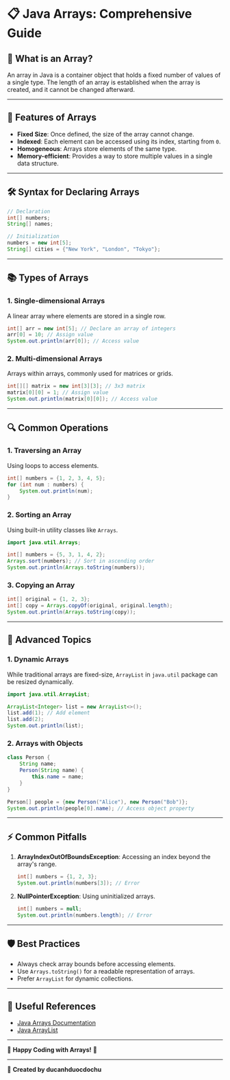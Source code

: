 # 📋 Java Arrays: Comprehensive Guide

## 📌 What is an Array?
An array in Java is a container object that holds a fixed number of values of a single type. The length of an array is established when the array is created, and it cannot be changed afterward.

---

## 🌟 Features of Arrays
- **Fixed Size**: Once defined, the size of the array cannot change.
- **Indexed**: Each element can be accessed using its index, starting from `0`.
- **Homogeneous**: Arrays store elements of the same type.
- **Memory-efficient**: Provides a way to store multiple values in a single data structure.

---

## 🛠️ Syntax for Declaring Arrays
```java
// Declaration
int[] numbers;
String[] names;

// Initialization
numbers = new int[5];
String[] cities = {"New York", "London", "Tokyo"};
```

---

## 📚 Types of Arrays
### 1. **Single-dimensional Arrays**
A linear array where elements are stored in a single row.
```java
int[] arr = new int[5]; // Declare an array of integers
arr[0] = 10; // Assign value
System.out.println(arr[0]); // Access value
```

### 2. **Multi-dimensional Arrays**
Arrays within arrays, commonly used for matrices or grids.
```java
int[][] matrix = new int[3][3]; // 3x3 matrix
matrix[0][0] = 1; // Assign value
System.out.println(matrix[0][0]); // Access value
```

---

## 🔍 Common Operations

### 1. **Traversing an Array**
Using loops to access elements.
```java
int[] numbers = {1, 2, 3, 4, 5};
for (int num : numbers) {
    System.out.println(num);
}
```

### 2. **Sorting an Array**
Using built-in utility classes like `Arrays`.
```java
import java.util.Arrays;

int[] numbers = {5, 3, 1, 4, 2};
Arrays.sort(numbers); // Sort in ascending order
System.out.println(Arrays.toString(numbers));
```

### 3. **Copying an Array**
```java
int[] original = {1, 2, 3};
int[] copy = Arrays.copyOf(original, original.length);
System.out.println(Arrays.toString(copy));
```

---

## 🚀 Advanced Topics
### 1. **Dynamic Arrays**
While traditional arrays are fixed-size, `ArrayList` in `java.util` package can be resized dynamically.
```java
import java.util.ArrayList;

ArrayList<Integer> list = new ArrayList<>();
list.add(1); // Add element
list.add(2);
System.out.println(list);
```

### 2. **Arrays with Objects**
```java
class Person {
    String name;
    Person(String name) {
        this.name = name;
    }
}

Person[] people = {new Person("Alice"), new Person("Bob")};
System.out.println(people[0].name); // Access object property
```

---

## ⚡ Common Pitfalls
1. **ArrayIndexOutOfBoundsException**: Accessing an index beyond the array's range.
   ```java
   int[] numbers = {1, 2, 3};
   System.out.println(numbers[3]); // Error
   ```

2. **NullPointerException**: Using uninitialized arrays.
   ```java
   int[] numbers = null;
   System.out.println(numbers.length); // Error
   ```

---

## 🛡️ Best Practices
- Always check array bounds before accessing elements.
- Use `Arrays.toString()` for a readable representation of arrays.
- Prefer `ArrayList` for dynamic collections.

---

## 📖 Useful References
- [Java Arrays Documentation](https://docs.oracle.com/javase/tutorial/java/nutsandbolts/arrays.html)
- [Java ArrayList](https://docs.oracle.com/javase/8/docs/api/java/util/ArrayList.html)

---

🔗 **Happy Coding with Arrays!** 🎉

---

📝 **Created by ducanhduocdochu**
